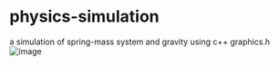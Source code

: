 # physics-simulation
a simulation of spring-mass system and gravity using c++ graphics.h
![image](https://user-images.githubusercontent.com/47944007/117503375-1b207800-af96-11eb-80c8-ea809ca0056e.png)
